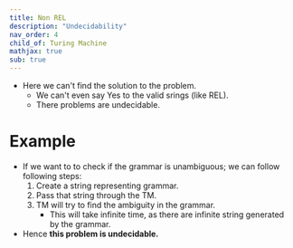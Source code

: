 ```yaml
---
title: Non REL
description: "Undecidability"
nav_order: 4
child_of: Turing Machine
mathjax: true
sub: true
---
```


- Here we can't find the solution to the problem.
    - We can't even say Yes to the valid srings (like REL).
    - There problems are undecidable.

# Example

- If we want to to check if the grammar is unambiguous; we can follow following steps:
    1. Create a string representing grammar.
    2. Pass that string through the TM.
    3. TM will try to find the ambiguity in the grammar.
        - This will take infinite time, as there are infinite string generated by the grammar.
- Hence **this problem is undecidable.**